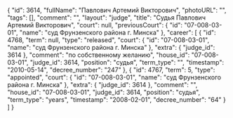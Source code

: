 {
    "id": 3614,
    "fullName": "Павлович Артемий Викторович",
    "photoURL": "",
    "tags": [],
    "comment": "",
    "layout": "judge",
    "title": "Судья Павлович Артемий Викторович",
    "court": null,
    "previousCourt": {
        "id": "07-008-03-01",
        "name": "суд Фрунзенского района г. Минска"
    },
    "career": [
        {
            "id": 4768,
            "term": null,
            "type": "released",
            "court": {
                "id": "07-008-03-01",
                "name": "суд Фрунзенского района г. Минска"
            },
            "extra": {
                "judge_id": 3614
            },
            "comment": "по собственному желанию",
            "house_id": "07-008-03-01",
            "judge_id": 3614,
            "position": "судья",
            "term_type": "",
            "timestamp": "2010-05-14",
            "decree_number": "247"
        },
        {
            "id": 4767,
            "term": 5,
            "type": "appointed",
            "court": {
                "id": "07-008-03-01",
                "name": "суд Фрунзенского района г. Минска"
            },
            "extra": {
                "judge_id": 3614
            },
            "comment": "",
            "house_id": "07-008-03-01",
            "judge_id": 3614,
            "position": "судья",
            "term_type": "years",
            "timestamp": "2008-02-01",
            "decree_number": "64"
        }
    ]
}